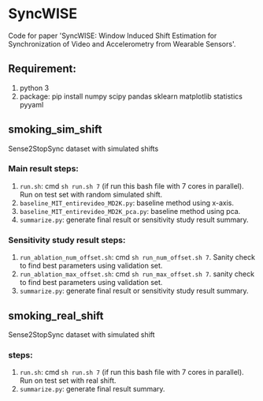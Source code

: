# SyncWISE

Code for paper 'SyncWISE: Window Induced Shift Estimation for Synchronization of Video and Accelerometry from Wearable Sensors'.

## Requirement:
1. python 3
2. package: pip install numpy scipy pandas sklearn matplotlib statistics pyyaml


## smoking\_sim\_shift

Sense2StopSync dataset with simulated shifts

### Main result steps:
1. `run.sh`: cmd `sh run.sh 7` (if run this bash file with 7 cores in parallel). Run on test set with random simulated shift.
2. `baseline_MIT_entirevideo_MD2K.py`: baseline method using x-axis.
3. `baseline_MIT_entirevideo_MD2K_pca.py`: baseline method using pca.
4. `summarize.py`: generate final result or sensitivity study result summary.

### Sensitivity study result steps:
1. `run_ablation_num_offset.sh`: cmd `sh run_num_offset.sh 7`. Sanity check to find best parameters using validation set.
2. `run_ablation_max_offset.sh`: cmd `sh run_max_offset.sh 7`. sanity check to find best parameters using validation set.
3. `summarize.py`: generate final result or sensitivity study result summary.


## smoking\_real\_shift

Sense2StopSync dataset with simulated shift

### steps:
1. `run.sh`: cmd `sh run.sh 7` (if run this bash file with 7 cores in parallel). Run on test set with real shift.
4. `summarize.py`: generate final result summary.
